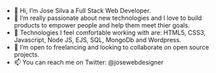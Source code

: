 - 👋 Hi, I’m Jose Silva a Full Stack Web Developer.
- 👀 I’m really passionate about new technologies and I love to build products to empower people and help them meet thier goals.
- 🌱 Technologies I feel comfortable working with are: HTML5, CSS3, Javascript, Node JS, EJS, SQL, MongoDb and Wordpress.
- 💞️ I’m open to freelancing and looking to collaborate on open source projects.
- 📫 You can reach me on Twitter: @josewebdesigner

<!---
nsilvacastellon/nsilvacastellon is a ✨ special ✨ repository because its `README.md` (this file) appears on your GitHub profile.
You can click the Preview link to take a look at your changes.
--->
